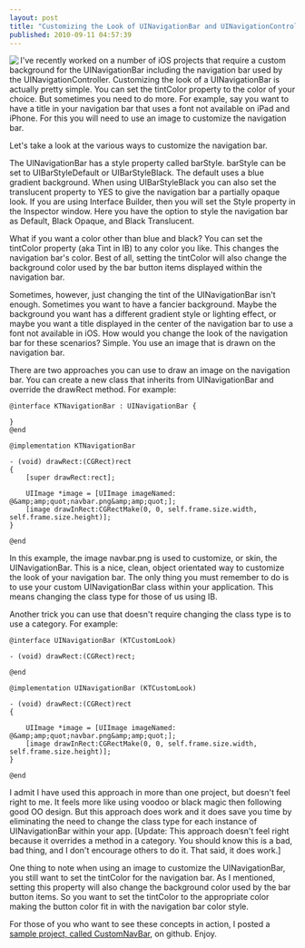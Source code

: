 ```yaml
---
layout: post
title: "Customizing the Look of UINavigationBar and UINavigationController"
published: 2010-09-11 04:57:39
---
```

<img src="http://blog.whitepeaksoftware.com/wp-content/uploads/2010/09/CustomNavBar.png" align="left" >
I've recently worked on a number of iOS projects that require a custom background for the UINavigationBar including the navigation bar used by the UINavigationController. Customizing the look of a UINavigationBar is actually pretty simple. You can set the tintColor property to the color of your choice. But sometimes you need to do more. For example, say you want to have a title in your navigation bar that uses a font not available on iPad and iPhone. For this you will need to use an image to customize the navigation bar. 

Let's take a look at the various ways to customize the navigation bar.

The UINavigationBar has a style property called barStyle. barStyle can be set to UIBarStyleDefault or UIBarStyleBlack. The default uses a blue gradient background. When using UIBarStyleBlack you can also set the translucent property to YES to give the navigation bar a partially opaque look. If you are using Interface Builder, then you will set the Style property in the Inspector window. Here you have the option to style the navigation bar as Default, Black Opaque, and Black Translucent. 

What if you want a color other than blue and black? You can set the tintColor property (aka Tint in IB) to any color you like. This changes the navigation bar's color. Best of all, setting the tintColor will also change the background color used by the bar button items displayed within the navigation bar. 

Sometimes, however, just changing the tint of the UINavigationBar isn't enough. Sometimes you want to have a fancier background. Maybe the background you want has a different gradient style or lighting effect, or maybe you want a title displayed in the center of the navigation bar to use a font not available in iOS. How would you change the look of the navigation bar for these scenarios? Simple. You use an image that is drawn on the navigation bar.

There are two approaches you can use to draw an image on the navigation bar. You can create a new class that inherits from UINavigationBar and override the drawRect method. For example:

    @interface KTNavigationBar : UINavigationBar {

    }
    @end

    @implementation KTNavigationBar

    - (void) drawRect:(CGRect)rect
    {
        [super drawRect:rect];

        UIImage *image = [UIImage imageNamed: @&amp;amp;quot;navbar.png&amp;amp;quot;];
        [image drawInRect:CGRectMake(0, 0, self.frame.size.width, self.frame.size.height)];
    }

    @end

In this example, the image navbar.png is used to customize, or skin, the UINavigationBar. This is a nice, clean, object orientated way to customize the look of your navigation bar. The only thing you must remember to do is to use your custom UINavigationBar class within your application. This means changing the class type for those of us using IB.

Another trick you can use that doesn't require changing the class type is to use a category. For example:

    @interface UINavigationBar (KTCustomLook)

    - (void) drawRect:(CGRect)rect;

    @end

    @implementation UINavigationBar (KTCustomLook)

    - (void) drawRect:(CGRect)rect
    {

        UIImage *image = [UIImage imageNamed: @&amp;amp;quot;navbar.png&amp;amp;quot;];
        [image drawInRect:CGRectMake(0, 0, self.frame.size.width, self.frame.size.height)];
    }

    @end

I admit I have used this approach in more than one project, but doesn't feel right to me. It feels more like using voodoo or black magic then following good OO design. But this approach does work and it does save you time by eliminating the need to change the class type for each instance of UINavigationBar within your app. \[Update: This approach doesn't feel right because it overrides a method in a category. You should know this is a bad, bad thing, and I don't encourage others to do it. That said, it does work.\]

One thing to note when using an image to customize the UINavigationBar, you still want to set the tintColor for the navigation bar. As I mentioned, setting this property will also change the background color used by the bar button items. So you want to set the tintColor to the appropriate color making the button color fit in with the navigation bar color style.

For those of you who want to see these concepts in action, I posted a [sample project, called CustomNavBar](http://github.com/kirbyt/CustomNavBar), on github. Enjoy.
